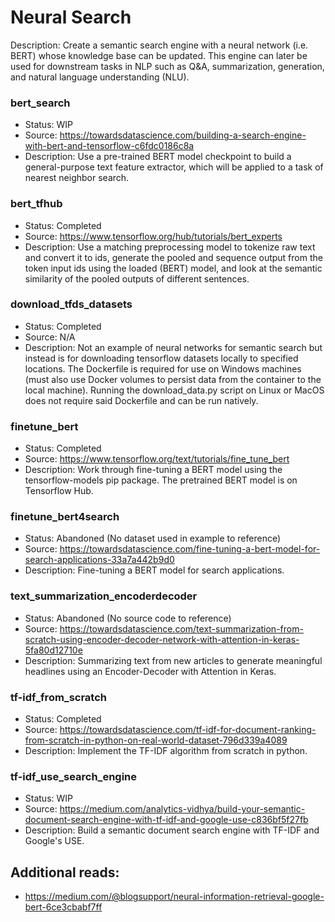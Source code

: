 # Neural Search

Description: Create a semantic search engine with a neural network (i.e. BERT) whose knowledge base can be updated. This engine can later be used for downstream tasks in NLP such as Q&A, summarization, generation, and natural language understanding (NLU).

### bert_search
 - Status: WIP
 - Source: https://towardsdatascience.com/building-a-search-engine-with-bert-and-tensorflow-c6fdc0186c8a
 - Description: Use a pre-trained BERT model checkpoint to build a general-purpose text feature extractor, which will be applied to a task of nearest neighbor search.

### bert_tfhub
 - Status: Completed
 - Source: https://www.tensorflow.org/hub/tutorials/bert_experts
 - Description: Use a matching preprocessing model to tokenize raw text and convert it to ids, generate the pooled and sequence output from the token input ids using the loaded (BERT) model, and look at the semantic similarity of the pooled outputs of different sentences.

### download_tfds_datasets
 - Status: Completed
 - Source: N/A
 - Description: Not an example of neural networks for semantic search but instead is for downloading tensorflow datasets locally to specified locations. The Dockerfile is required for use on Windows machines (must also use Docker volumes to persist data from the container to the local machine). Running the download_data.py script on Linux or MacOS does not require said Dockerfile and can be run natively.

### finetune_bert
 - Status: Completed
 - Source: https://www.tensorflow.org/text/tutorials/fine_tune_bert
 - Description: Work through fine-tuning a BERT model using the tensorflow-models pip package. The pretrained BERT model is on Tensorflow Hub.

### finetune_bert4search
 - Status: Abandoned (No dataset used in example to reference)
 - Source: https://towardsdatascience.com/fine-tuning-a-bert-model-for-search-applications-33a7a442b9d0
 - Description: Fine-tuning a BERT model for search applications.

### text_summarization_encoderdecoder
 - Status: Abandoned (No source code to reference)
 - Source: https://towardsdatascience.com/text-summarization-from-scratch-using-encoder-decoder-network-with-attention-in-keras-5fa80d12710e
 - Description: Summarizing text from new articles to generate meaningful headlines using an Encoder-Decoder with Attention in Keras.

### tf-idf_from_scratch
 - Status: Completed
 - Source: https://towardsdatascience.com/tf-idf-for-document-ranking-from-scratch-in-python-on-real-world-dataset-796d339a4089
 - Description: Implement the TF-IDF algorithm from scratch in python.

### tf-idf_use_search_engine
 - Status: WIP
 - Source: https://medium.com/analytics-vidhya/build-your-semantic-document-search-engine-with-tf-idf-and-google-use-c836bf5f27fb
 - Description: Build a semantic document search engine with TF-IDF and Google's USE. 


## Additional reads:
 - https://medium.com/@blogsupport/neural-information-retrieval-google-bert-6ce3cbabf7ff